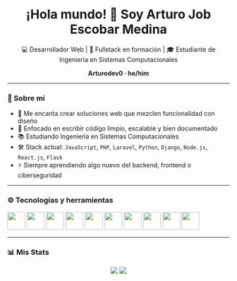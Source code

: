 <h1 align="center">¡Hola mundo! 👋 Soy Arturo Job Escobar Medina</h1>
<p align="center">💻 Desarrollador Web | 🚀 Fullstack en formación | 🎓 Estudiante de Ingeniería en Sistemas Computacionales</p>

<p align="center">
  <strong>Arturodev0 · he/him</strong>
</p>

---

### 🧠 Sobre mí

- 🧩 Me encanta crear soluciones web que mezclen funcionalidad con diseño
- 🎯 Enfocado en escribir código limpio, escalable y bien documentado
- 📚 Estudiando Ingeniería en Sistemas Computacionales
- 🛠️ Stack actual: `JavaScript`, `PHP`, `Laravel`, `Python`, `Django`, `Node.js`, `React.js`, `Flask`
- ⚡ Siempre aprendiendo algo nuevo del backend, frontend o ciberseguridad

---

### ⚙️ Tecnologías y herramientas

<p align="left">
  <img src="https://cdn.jsdelivr.net/gh/devicons/devicon/icons/html5/html5-original.svg" width="40" />
  <img src="https://cdn.jsdelivr.net/gh/devicons/devicon/icons/css3/css3-original.svg" width="40" />
  <img src="https://cdn.jsdelivr.net/gh/devicons/devicon/icons/javascript/javascript-original.svg" width="40" />
  <img src="https://cdn.jsdelivr.net/gh/devicons/devicon/icons/php/php-original.svg" width="40" />
  <img src="https://cdn.jsdelivr.net/gh/devicons/devicon/icons/laravel/laravel-plain.svg" width="40" />
  <img src="https://cdn.jsdelivr.net/gh/devicons/devicon/icons/python/python-original.svg" width="40" />
  <img src="https://cdn.jsdelivr.net/gh/devicons/devicon/icons/django/django-plain.svg" width="40" />
  <img src="https://cdn.jsdelivr.net/gh/devicons/devicon/icons/flask/flask-original.svg" width="40" />
  <img src="https://cdn.jsdelivr.net/gh/devicons/devicon/icons/nodejs/nodejs-original.svg" width="40" />
  <img src="https://cdn.jsdelivr.net/gh/devicons/devicon/icons/react/react-original.svg" width="40" />
</p>

---

### 📊 Mis Stats

<p align="center">
  <img src="https://github-readme-stats.vercel.app/api?username=Arturodev0&show_icons=true&theme=tokyonight" />
  <img src="https://github-readme-stats.vercel.app/api/top-langs/?username=Arturodev0&layout=compact&theme=tokyonight" />
</p>



